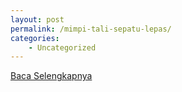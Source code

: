 ```yaml
---
layout: post
permalink: /mimpi-tali-sepatu-lepas/
categories:
    - Uncategorized
---
```


[Baca Selengkapnya](/09)